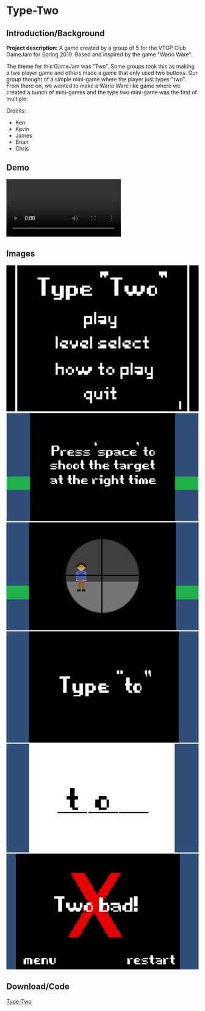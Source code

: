 # Type-Two


## Introduction/Background
**Project description:** A game created by a group of 5 for the VTGP Club GameJam for Spring 2019. Based and inspired by the game "Wario Ware".

The theme for this GameJam was "Two". Some groups took this as making a two player game and others made a game that only used two buttons. Our group thought of a simple mini-game where the player just types "two". From there on, we wanted to make a Wario Ware like game where we created a bunch of mini-games and the type two mini-game was the first of multiple.

Credits:

- Ken
- Kevin
- James
- Brian
- Chris

## Demo

<video src="https://user-images.githubusercontent.com/71103676/146651407-b6dde4c0-e67b-4968-895c-7de710e3fff3.mp4" controls="controls" style="max-width: 730px;">
</video>





## Images


<img src="/pages/Type-Two/images/Title_Screen.PNG"/>

<img src="/pages/Type-Two/images/Sniper_Minigame_Prompt.PNG"/>

<img src="/pages/Type-Two/images/Sniper_Minigame_Game.PNG"/>

<img src="/pages/Type-Two/images/Type_To_Prompt.PNG"/>

<img src="/pages/Type-Two/images/Type_To_Game.PNG"/>

<img src="/pages/Type-Two/images/Game_Over_Screen.PNG"/> 


## Download/Code

[Type-Two](/Type-Two-Game/typetwofinal.zip)

